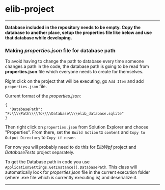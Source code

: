 # elib-project

---

**Database included in the repository needs to be empty. Copy the database to another place, setup the properties file like below and use that database while developing.**

### Making *properties.json* file for database path

To avoid having to change the path to database every time someone changes a path in the code, the database path is going to be
read from **properties.json** file which everyone needs to create for themselves.

Right click on the project that will be executing, go `Add Item` and add `properties.json` file.

Current format of the *properties.json*:
~~~
{
  "DatabasePath": "F:\\\\Path\\\\To\\\\Database\\\\elib_database.sqlite"
}
~~~

Then right click on `properties.json` from Solution Explorer and choose "Properties".
From there, set the `Build Action` to `content` and `Copy to Output Directory` to  `Copy if newer`.

For now you will probably need to do this for *ElibWpf* project and *DatabaseTests* project separately.

To get the Database path in code you use `ApplicationSettings.GetInstance().DatabasePath`. This class will automatically look for *properties.json* file in the current execution folder (where .exe file which is currently executing is) and deserialize it.

---